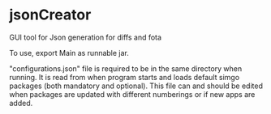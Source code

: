 # jsonCreator
GUI tool for Json generation for diffs and fota

To use, export Main as runnable jar.

"configurations.json" file is required to be in the same directory when running. It is read from when program starts and loads default simgo packages (both mandatory and optional). This file can and should be edited when packages are updated with different numberings or if new apps are added.
